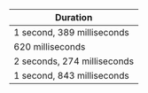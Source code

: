 |Duration|
|-|
|1 second, 389 milliseconds|
|620 milliseconds|
|2 seconds, 274 milliseconds|
|1 second, 843 milliseconds|